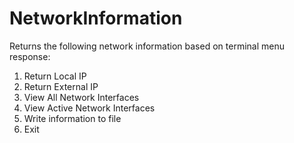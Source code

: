 # NetworkInformation
Returns the following network information based on terminal menu response:
1) Return Local IP
2) Return External IP
3) View All Network Interfaces
4) View Active Network Interfaces
5) Write information to file
0) Exit
